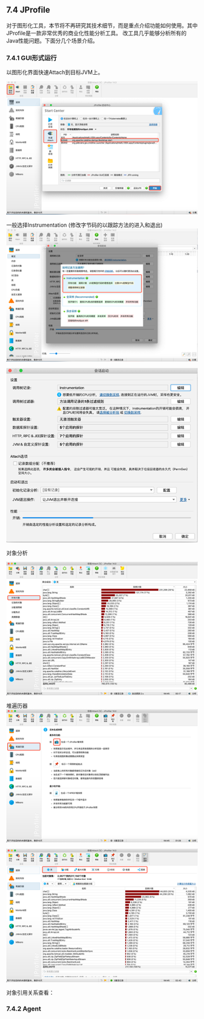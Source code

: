 ## 7.4 JProfile
对于图形化工具，本节将不再研究其技术细节，而是重点介绍功能如何使用。其中JProfile是一款非常优秀的商业化性能分析工具。
改工具几乎能够分析所有的Java性能问题。下面分几个场景介绍。

### 7.4.1 GUI形式运行

以图形化界面快速Attach到目标JVM上。

![img.png](img.png)

一般选择Instrumentation (修改字节码的以跟踪方法的进入和退出)
![img_1.png](img_1.png)


![img_2.png](img_2.png)


对象分析

![img_3.png](img_3.png)

堆遍历器
![img_4.png](img_4.png)


![img_5.png](img_5.png)

对象引用关系查看：

### 7.4.2 Agent